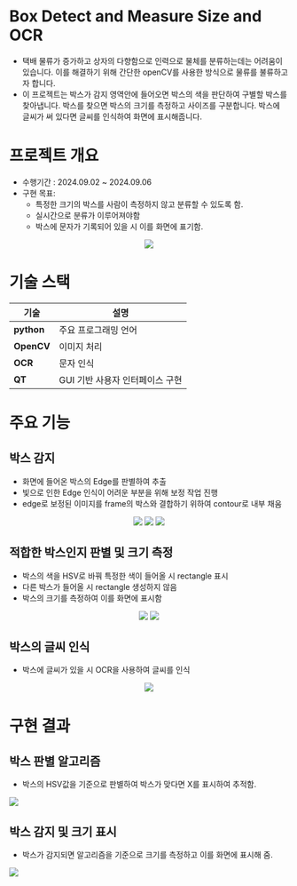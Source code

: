 # Box Detect and Measure Size and OCR
- 택배 물류가 증가하고 상자의 다향함으로 인력으로 물체를 분류하는데는 어려움이 있습니다. 이를 해결하기 위해 간단한 openCV를 사용한 방식으로 물류를 불류하고자 합니다.
- 이 프로젝트는 박스가 감지 영역안에 들어오면 박스의 색을 판단하여 구별할 박스를 찾아냅니다. 박스를 찾으면 박스의 크기를 측정하고 사이즈를 구분합니다. 박스에 글씨가 써 있다면 글씨를 인식하여 화면에 표시해줍니다.


# 프로젝트 개요
- 수행기간 : 2024.09.02 ~ 2024.09.06
- 구현 목표:
  - 특정한 크기의 박스를 사람이 측정하지 않고 분류할 수 있도록 함.
  - 실시간으로 분류가 이루어져야함
  - 박스에 문자가 기록되어 있을 시 이를 화면에 표기함.
<p align="center">
<img src="./box_detect_image_and_video/택배물류.jpg">
</p>

# 기술 스택
|기술          |설명                            |
|--------------|--------------------------------|
|**python**    | 주요 프로그래밍 언어            |
|**OpenCV**    | 이미지 처리                    |
|**OCR**       | 문자 인식                      |
|**QT**        | GUI 기반 사용자 인터페이스 구현  |

# 주요 기능

## 박스 감지
- 화면에 들어온 박스의 Edge를 판별하여 추출
- 빛으로 인한 Edge 인식이 어려운 부분을 위해 보정 작업 진행
- edge로 보정된 이미지를 frame의 박스와 결합하기 위하여 contour로 내부 채움
<p align="center">
<img src="./box_detect_image_and_video/binary image.PNG">
<img src="./box_detect_image_and_video/fill box.PNG">
<img src="./box_detect_image_and_video/replace box.PNG">
</p>

## 적합한 박스인지 판별 및 크기 측정
- 박스의 색을 HSV로 바꿔 특정한 색이 들어올 시 rectangle 표시
- 다른 박스가 들어올 시 rectangle 생성하지 않음
- 박스의 크기를 측정하여 이를 화면에 표시함
<p align="center">
<img src="./box_detect_image_and_video/hsv roi image.PNG">
<img src="./box_detect_image_and_video/capture image.PNG">
</p>

## 박스의 글씨 인식
- 박스에 글씨가 있을 시 OCR을 사용하여 글씨를 인식
<p align="center">
<img src="./box_detect_image_and_video/capture_image_20240904_194452_with_text.png">
</p>

# 구현 결과
## 박스 판별 알고리즘
- 박스의 HSV값을 기준으로 판별하여 박스가 맞다면 X를 표시하여 추적함.
<p align="left">
<img src="./box_detect_image_and_video/box_select.gif">
</p>

## 박스 감지 및 크기 표시
- 박스가 감지되면 알고리즘을 기준으로 크기를 측정하고 이를 화면에 표시해 줌.
<p align="left">
<img src="./box_detect_image_and_video/box_detect.gif">
</p>
